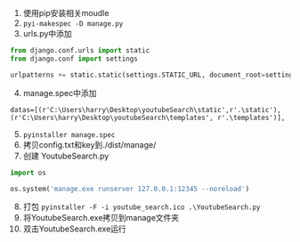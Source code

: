 1. 使用pip安装相关moudle
2. `pyi-makespec -D manage.py`
3. urls.py中添加
```python
from django.conf.urls import static
from django.conf import settings

urlpatterns += static.static(settings.STATIC_URL, document_root=settings.STATIC_ROOT)
```
4. manage.spec中添加
```
datas=[(r'C:\Users\harry\Desktop\youtubeSearch\static',r'.\static'), (r'C:\Users\harry\Desktop\youtubeSearch\templates', r'.\templates')],
```
5. `pyinstaller manage.spec`
6. 拷贝config.txt和key到./dist/manage/
7. 创建 YoutubeSearch.py
```python
import os

os.system('manage.exe runserver 127.0.0.1:12345 --noreload')
```
8. 打包
`pyinstaller -F -i youtube_search.ico .\YoutubeSearch.py`
9. 将YoutubeSearch.exe拷贝到manage文件夹
10. 双击YoutubeSearch.exe运行